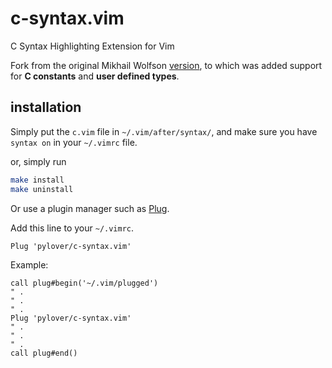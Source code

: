 # c-syntax.vim
C Syntax Highlighting Extension for Vim

Fork from the original Mikhail Wolfson 
[version](https://vim.sourceforge.io/scripts/script.php?script_id=3064), to 
which was added support for **C constants** and **user defined types**.

## installation

Simply put the `c.vim` file in `~/.vim/after/syntax/`, and make sure you have `syntax on` in your `~/.vimrc` file.

or, simply run

```bash
make install
make uninstall
```

Or use a plugin manager such as [Plug](https://github.com/junegunn/vim-plug).

Add this line to your `~/.vimrc`.
```vim
Plug 'pylover/c-syntax.vim'
```


Example: 
```vim
call plug#begin('~/.vim/plugged')
" .
" .
" .
Plug 'pylover/c-syntax.vim'
" .
" .
" .
call plug#end()
```
